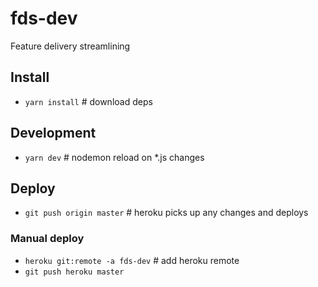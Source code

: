 # fds-dev
Feature delivery streamlining

## Install
- `yarn install` # download deps

## Development
- `yarn dev` # nodemon reload on *.js changes

## Deploy
- `git push origin master` # heroku picks up any changes and deploys
### Manual deploy
- `heroku git:remote -a fds-dev` # add heroku remote
- `git push heroku master`
